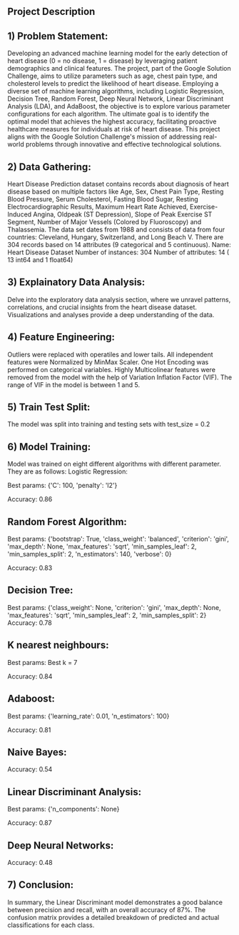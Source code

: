 ## Project Description

## 1) Problem Statement:
Developing an advanced machine learning model for the early detection of heart disease (0 = no disease, 1 = disease) by leveraging patient demographics and clinical features. The project, part of the Google Solution Challenge, aims to utilize parameters such as age, chest pain type, and cholesterol levels to predict the likelihood of heart disease. Employing a diverse set of machine learning algorithms, including Logistic Regression, Decision Tree, Random Forest, Deep Neural Network, Linear Discriminant Analysis (LDA), and AdaBoost, the objective is to explore various parameter configurations for each algorithm. The ultimate goal is to identify the optimal model that achieves the highest accuracy, facilitating proactive healthcare measures for individuals at risk of heart disease. This project aligns with the Google Solution Challenge's mission of addressing real-world problems through innovative and effective technological solutions.

## 2) Data Gathering:
Heart Disease Prediction dataset contains records about diagnosis of heart disease based on multiple factors like Age, Sex, Chest Pain Type, Resting Blood Pressure, Serum Cholesterol, Fasting Blood Sugar, Resting Electrocardiographic Results, Maximum Heart Rate Achieved, Exercise-Induced Angina, Oldpeak (ST Depression), Slope of Peak Exercise ST Segment, Number of Major Vessels (Colored by Fluoroscopy) and Thalassemia. The data set dates from 1988 and consists of data from four countries: Cleveland, Hungary, Switzerland, and Long Beach V. There are 304 records based on 14 attributes (9 categorical and 5 continuous).
Name: Heart Disease Dataset
Number of instances: 304
Number of attributes: 14 ( 13 int64 and 1 float64)

## 3) Explainatory Data Analysis:
Delve into the exploratory data analysis section, where we unravel patterns, correlations, and crucial insights from the heart disease dataset. Visualizations and analyses provide a deep understanding of the data.

## 4) Feature Engineering:
Outliers were replaced with operatiles and lower tails.
All independent features were Normalized by MinMax Scaler.
One Hot Encoding was performed on categorical variables.
Highly Multicolinear features were removed from the model with the help of Variation Inflation Factor (VIF). The range of VIF in the model is between 1 and 5.

## 5) Train Test Split:
The model was split into training and testing sets with test_size = 0.2

## 6) Model Training:
Model was trained on eight different algorithms with different parameter. They are as follows:
Logistic Regression:

Best params: {'C': 100, 'penalty': 'l2'}

Accuracy: 0.86

## Random Forest Algorithm:

Best params: {'bootstrap': True, 'class_weight': 'balanced', 'criterion': 'gini', 'max_depth': None, 'max_features': 'sqrt', 'min_samples_leaf': 2, 'min_samples_split': 2, 'n_estimators': 140, 'verbose': 0}

Accuracy: 0.83

## Decision Tree:

Best params: {'class_weight': None, 'criterion': 'gini', 'max_depth': None, 'max_features': 'sqrt', 'min_samples_leaf': 2, 'min_samples_split': 2}
Accuracy: 0.78

## K nearest neighbours:

Best params: Best k = 7

Accuracy: 0.84

## Adaboost: 

Best params: {'learning_rate': 0.01, 'n_estimators': 100}

Accuracy: 0.81

## Naive Bayes:

Accuracy: 0.54

## Linear Discriminant Analysis:

Best params: {'n_components': None}

Accuracy: 0.87

## Deep Neural Networks:

Accuracy: 0.48

##  7) Conclusion: 

In summary, the Linear Discriminant model demonstrates a good balance between precision and recall, with an overall accuracy of 87%. The confusion matrix provides a detailed breakdown of predicted and actual classifications for each class.




